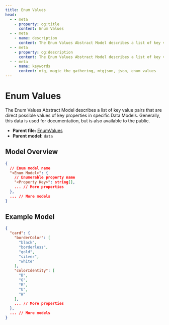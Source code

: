```yaml
---
title: Enum Values
head:
  - - meta
    - property: og:title
      content: Enum Values
  - - meta
    - name: description
      content: The Enum Values Abstract Model describes a list of key value pairs that are direct possible values of key properties in specific Data Models. Generally, this data is used for documentation, but is also available to the public.
  - - meta
    - property: og:description
      content: The Enum Values Abstract Model describes a list of key value pairs that are direct possible values of key properties in specific Data Models. Generally, this data is used for documentation, but is also available to the public.
  - - meta
    - name: keywords
      content: mtg, magic the gathering, mtgjson, json, enum values
---
```


# Enum Values

The Enum Values Abstract Model describes a list of key value pairs that are direct possible values of key properties in specific Data Models. Generally, this data is used for documentation, but is also available to the public.

- **Parent file:** [EnumValues](/downloads/all-files/#enumvalues)
- **Parent model:** `data`

## Model Overview

```json
{
  // Enum model name
  "<Enum Model>": {
    // Enumerable property name
    "<Property Key>": string[],
    ... // More properties
  },
  ... // More models
}
```

## Example Model

```json
{
  "card": {
    "borderColor": [
      "black",
      "borderless",
      "gold",
      "silver",
      "white"
    ],
    "colorIdentity": [
      "B",
      "G",
      "R",
      "U",
      "W"
    ],
    ... // More properties
  },
  ... // More models
}
```
